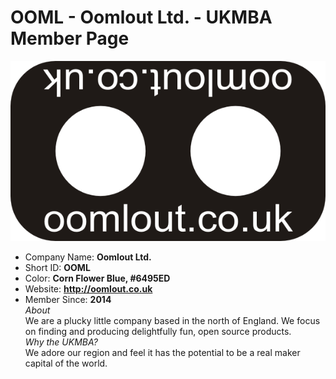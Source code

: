 OOML - Oomlout Ltd. - UKMBA Member Page
======================================
![logo](UKMBA-OOML-Logo-600.png)
* Company Name: <b>Oomlout Ltd. </b>
* Short ID: <b>OOML</b> 
* Color: <b>Corn Flower Blue, #6495ED</b>
* Website: <b><a href="">http://oomlout.co.uk</a></b>
* Member Since: <b>2014</b>     
*About*     
We are a plucky little company based in the north of England. We focus on finding and producing delightfully fun, open source products.    
*Why the UKMBA?*    
We adore our region and feel it has the potential to be a real maker capital of the world.     

